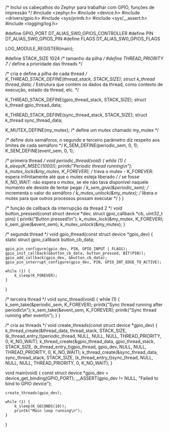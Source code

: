 /* Inclui os cabeçalhos do Zephyr para trabalhar com GPIO, funções de impressão */
#include <zephyr.h>
#include <device.h>
#include <drivers/gpio.h>
#include <sys/printk.h>
#include <sys/__assert.h>
#include <logging/log.h>

#define GPIO_PORT DT_ALIAS_SW0_GPIOS_CONTROLLER
#define PIN DT_ALIAS_SW0_GPIOS_PIN
#define FLAGS DT_ALIAS_SW0_GPIOS_FLAGS

LOG_MODULE_REGISTER(main);

#define STACK_SIZE 1024 /* tamanho da pilha */ 
#define THREAD_PRIORITY 7 /* define a prioridade das threads */

/* cria e define a pilha de cada thread */
K_THREAD_STACK_DEFINE(thread_stack, STACK_SIZE);
struct k_thread thread_data; /* Estrutura que contém os dados da thread, como contexto de execução, estado da thread, etc. */

K_THREAD_STACK_DEFINE(gpio_thread_stack, STACK_SIZE);
struct k_thread gpio_thread_data;

K_THREAD_STACK_DEFINE(sync_thread_stack, STACK_SIZE);
struct k_thread sync_thread_data;

K_MUTEX_DEFINE(my_mutex); /* define um mutex chamado my_mutex */

/* define dois semáforos, o segundo e terceiro parâmetro diz respeito aos limites de cada semáforo */
K_SEM_DEFINE(periodic_sem, 0, 1);
K_SEM_DEFINE(event_sem, 0, 1);

/* primeira thread */
void periodic_thread(void)
{
    while (1) {
        k_sleep(K_MSEC(1000));
        printk("Periodic thread running\n");
        k_mutex_lock(&my_mutex, K_FOREVER); /* trava o mutex - K_FOREVER: espera infinitamente até que o mutex esteja liberado */
        /* se fosse K_NO_WAIT: não espera o mutex, se ele não tava disponível naquele momento ele desiste de tentar pegar */
        k_sem_give(&periodic_sem); /* incrementa o valor do semáforo */
        k_mutex_unlock(&my_mutex); /* libera o mutex para que outros processos possam executar */
    }
}

/* função de callback da interrupção da thread 2 */
void button_pressed(const struct device *dev, struct gpio_callback *cb, uint32_t pins)
{
    printk("Button pressed!\n");
    k_mutex_lock(&my_mutex, K_FOREVER);
    k_sem_give(&event_sem);
    k_mutex_unlock(&my_mutex);
}

/* segunda thread */
void gpio_thread(const struct device *gpio_dev)
{
    static struct gpio_callback button_cb_data;

    gpio_pin_configure(gpio_dev, PIN, GPIO_INPUT | FLAGS);
    gpio_init_callback(&button_cb_data, button_pressed, BIT(PIN));
    gpio_add_callback(gpio_dev, &button_cb_data);
    gpio_pin_interrupt_configure(gpio_dev, PIN, GPIO_INT_EDGE_TO_ACTIVE);

    while (1) {
        k_sleep(K_FOREVER);
    }
}

/* terceira thread */
void sync_thread(void)
{
    while (1) {
        k_sem_take(&periodic_sem, K_FOREVER);
        printk("Sync thread running after periodic\n");
        k_sem_take(&event_sem, K_FOREVER);
        printk("Sync thread running after event\n");
    }
}

/* cria as threads */
void create_threads(const struct device *gpio_dev)
{
    k_thread_create(&thread_data, thread_stack,
                    STACK_SIZE, (k_thread_entry_t)periodic_thread, 
                    NULL, NULL, NULL, THREAD_PRIORITY, 0, K_NO_WAIT);
    k_thread_create(&gpio_thread_data, gpio_thread_stack, 
                    STACK_SIZE, (k_thread_entry_t)gpio_thread, 
                    gpio_dev, NULL, NULL, THREAD_PRIORITY, 0, K_NO_WAIT);
    k_thread_create(&sync_thread_data, sync_thread_stack, 
                    STACK_SIZE, (k_thread_entry_t)sync_thread, 
                    NULL, NULL, NULL, THREAD_PRIORITY, 0, K_NO_WAIT);
}

void main(void)
{
    const struct device *gpio_dev = device_get_binding(GPIO_PORT);
    __ASSERT(gpio_dev != NULL, "Failed to bind to GPIO device");

    create_threads(gpio_dev);

    while (1) {
        k_sleep(K_SECONDS(10));
        printk("Main loop running\n");
    }
}
